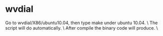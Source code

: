 wvdial
======
Go to wvdial/X86/ubuntu10.04, then type make under ubuntu 10.04. \\
The script will do automatically.  \\
After compile the binary code will produce.  \\
